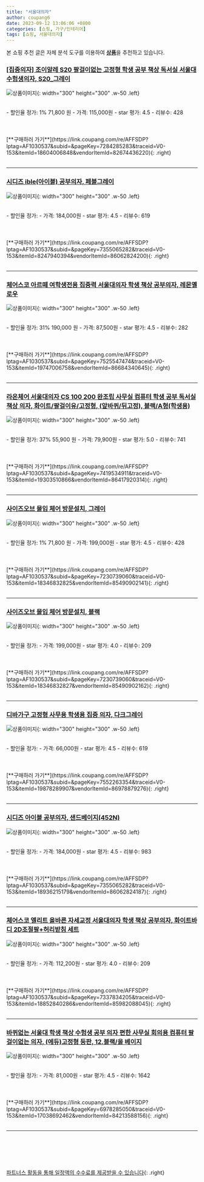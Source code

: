 ```yaml
---
title: "서울대의자"
author: coupang6
date: 2023-09-12 13:06:06 +0800
categories: [쇼핑, 가구/인테리어]
tags: [쇼핑, 서울대의자]
---
```


본 쇼핑 추천 글은 자체 분석 도구를 이용하여 [**상품**](https://link.coupang.com/a/bao1ui)을 추천하고 있습니다.

### [[집중의자] 조이알레 S20 팔걸이없는 고정형 학생 공부 책상 독서실 서울대 수험생의자, S20_그레이](https://link.coupang.com/re/AFFSDP?lptag=AF1030537&subid=&pageKey=7284285283&traceid=V0-153&itemId=18604006848&vendorItemId=82674436220)

![상품이미지](https://thumbnail10.coupangcdn.com/thumbnails/remote/230x230ex/image/vendor_inventory/bb37/e0e571c70e310f2538d5756283fc4e4d95850e877a01c14976aa74cb5723.png){: width="300" height="300" .w-50 .left}


<br>
- 할인율 정가: 1%  71,800   원
- 가격: 115,000원
- star 평가: 4.5
- 리뷰수: 428
<br>
<br>
<br>
<br>
[**구매하러 가기**](https://link.coupang.com/re/AFFSDP?lptag=AF1030537&subid=&pageKey=7284285283&traceid=V0-153&itemId=18604006848&vendorItemId=82674436220){: .right}
<br>
<br>

---

### [시디즈 ible(아이블) 공부의자, 페블그레이](https://link.coupang.com/re/AFFSDP?lptag=AF1030537&subid=&pageKey=7355065282&traceid=V0-153&itemId=8247940394&vendorItemId=86062824200)

![상품이미지](https://thumbnail7.coupangcdn.com/thumbnails/remote/230x230ex/image/vendor_inventory/056d/b093a11df15fcbe1879ce8ef3db30246aaaced18fae5e9f00166a446100c.jpg){: width="300" height="300" .w-50 .left}


<br>
- 할인율 정가: 
- 가격: 184,000원
- star 평가: 4.5
- 리뷰수: 619
<br>
<br>
<br>
<br>
[**구매하러 가기**](https://link.coupang.com/re/AFFSDP?lptag=AF1030537&subid=&pageKey=7355065282&traceid=V0-153&itemId=8247940394&vendorItemId=86062824200){: .right}
<br>
<br>

---

### [체어스코 아르떼 여학생전용 집중력 서울대의자 학생 책상 공부의자, 레몬옐로우](https://link.coupang.com/re/AFFSDP?lptag=AF1030537&subid=&pageKey=7525547474&traceid=V0-153&itemId=19747006758&vendorItemId=86684340645)

![상품이미지](https://thumbnail8.coupangcdn.com/thumbnails/remote/230x230ex/image/vendor_inventory/1f3a/0843f431935c92f4f774c764c2b9c74ded4e0860d5c844e5a4e7fdc1725f.jpg){: width="300" height="300" .w-50 .left}


<br>
- 할인율 정가: 31%  190,000   원
- 가격: 87,500원
- star 평가: 4.5
- 리뷰수: 282
<br>
<br>
<br>
<br>
[**구매하러 가기**](https://link.coupang.com/re/AFFSDP?lptag=AF1030537&subid=&pageKey=7525547474&traceid=V0-153&itemId=19747006758&vendorItemId=86684340645){: .right}
<br>
<br>

---

### [라온체어 서울대의자 CS 100 200 완조립 사무실 컴퓨터 학생 공부 독서실 책상 의자, 화이트/팔걸이유/고정형, (앞바퀴/뒤고정), 블랙/A형(학생용)](https://link.coupang.com/re/AFFSDP?lptag=AF1030537&subid=&pageKey=7419534911&traceid=V0-153&itemId=19303510866&vendorItemId=86417920314)

![상품이미지](https://thumbnail9.coupangcdn.com/thumbnails/remote/230x230ex/image/vendor_inventory/241c/0c58c5ca5a1fa6f19847a88fe4f0de52da707315265eb50627bc7fdd0949.png){: width="300" height="300" .w-50 .left}


<br>
- 할인율 정가: 37%  55,900   원
- 가격: 79,900원
- star 평가: 5.0
- 리뷰수: 741
<br>
<br>
<br>
<br>
[**구매하러 가기**](https://link.coupang.com/re/AFFSDP?lptag=AF1030537&subid=&pageKey=7419534911&traceid=V0-153&itemId=19303510866&vendorItemId=86417920314){: .right}
<br>
<br>

---

### [사이즈오브 몰입 체어 방문설치, 그레이](https://link.coupang.com/re/AFFSDP?lptag=AF1030537&subid=&pageKey=7230739060&traceid=V0-153&itemId=18346832825&vendorItemId=85490902141)

![상품이미지](https://thumbnail8.coupangcdn.com/thumbnails/remote/230x230ex/image/retail/images/2023/03/29/18/5/8e11b016-374a-44ae-90ec-1cca5e5043ad.jpg){: width="300" height="300" .w-50 .left}


<br>
- 할인율 정가: 1%  71,800   원
- 가격: 199,000원
- star 평가: 4.5
- 리뷰수: 428
<br>
<br>
<br>
<br>
[**구매하러 가기**](https://link.coupang.com/re/AFFSDP?lptag=AF1030537&subid=&pageKey=7230739060&traceid=V0-153&itemId=18346832825&vendorItemId=85490902141){: .right}
<br>
<br>

---

### [사이즈오브 몰입 체어 방문설치, 블랙](https://link.coupang.com/re/AFFSDP?lptag=AF1030537&subid=&pageKey=7230739060&traceid=V0-153&itemId=18346832827&vendorItemId=85490902162)

![상품이미지](https://thumbnail6.coupangcdn.com/thumbnails/remote/230x230ex/image/retail/images/2023/03/29/18/3/08e6ca8b-742f-4b22-90ae-5f093b6b05de.jpg){: width="300" height="300" .w-50 .left}


<br>
- 할인율 정가: 
- 가격: 199,000원
- star 평가: 4.0
- 리뷰수: 209
<br>
<br>
<br>
<br>
[**구매하러 가기**](https://link.coupang.com/re/AFFSDP?lptag=AF1030537&subid=&pageKey=7230739060&traceid=V0-153&itemId=18346832827&vendorItemId=85490902162){: .right}
<br>
<br>

---

### [디바가구 고정형 사무용 학생용 집중 의자, 다크그레이](https://link.coupang.com/re/AFFSDP?lptag=AF1030537&subid=&pageKey=7552263354&traceid=V0-153&itemId=19878289907&vendorItemId=86978879276)

![상품이미지](https://thumbnail7.coupangcdn.com/thumbnails/remote/230x230ex/image/vendor_inventory/bef5/5ca5ce10c29138279c3f56bc4c08ea6cb014ffd5663084208c41829a7275.jpg){: width="300" height="300" .w-50 .left}


<br>
- 할인율 정가: 
- 가격: 66,000원
- star 평가: 4.5
- 리뷰수: 619
<br>
<br>
<br>
<br>
[**구매하러 가기**](https://link.coupang.com/re/AFFSDP?lptag=AF1030537&subid=&pageKey=7552263354&traceid=V0-153&itemId=19878289907&vendorItemId=86978879276){: .right}
<br>
<br>

---

### [시디즈 아이블 공부의자, 샌드베이지(452N)](https://link.coupang.com/re/AFFSDP?lptag=AF1030537&subid=&pageKey=7355065282&traceid=V0-153&itemId=18936215179&vendorItemId=86062824187)

![상품이미지](https://thumbnail7.coupangcdn.com/thumbnails/remote/230x230ex/image/vendor_inventory/056d/b093a11df15fcbe1879ce8ef3db30246aaaced18fae5e9f00166a446100c.jpg){: width="300" height="300" .w-50 .left}


<br>
- 할인율 정가: 
- 가격: 184,000원
- star 평가: 4.5
- 리뷰수: 983
<br>
<br>
<br>
<br>
[**구매하러 가기**](https://link.coupang.com/re/AFFSDP?lptag=AF1030537&subid=&pageKey=7355065282&traceid=V0-153&itemId=18936215179&vendorItemId=86062824187){: .right}
<br>
<br>

---

### [체어스코 엘리트 올바른 자세교정 서울대의자 학생 책상 공부의자, 화이트바디 2D조절팔+허리받침 세트](https://link.coupang.com/re/AFFSDP?lptag=AF1030537&subid=&pageKey=7337834205&traceid=V0-153&itemId=18852840286&vendorItemId=85982088045)

![상품이미지](https://thumbnail7.coupangcdn.com/thumbnails/remote/230x230ex/image/vendor_inventory/e041/d5a9dcc76187c164d8a3e72f41d01cf896fced1e4289cd0ad1042be6e058.jpg){: width="300" height="300" .w-50 .left}


<br>
- 할인율 정가: 
- 가격: 112,200원
- star 평가: 4.0
- 리뷰수: 209
<br>
<br>
<br>
<br>
[**구매하러 가기**](https://link.coupang.com/re/AFFSDP?lptag=AF1030537&subid=&pageKey=7337834205&traceid=V0-153&itemId=18852840286&vendorItemId=85982088045){: .right}
<br>
<br>

---

### [바퀴없는 서울대 학생 책상 수험생 공부 의자 편한 사무실 회의용 컴퓨터 팔걸이없는 의자, (에듀)고정형 등판, 12.블랙/올 베이지](https://link.coupang.com/re/AFFSDP?lptag=AF1030537&subid=&pageKey=6978285050&traceid=V0-153&itemId=17038692462&vendorItemId=84213588156)

![상품이미지](https://thumbnail6.coupangcdn.com/thumbnails/remote/230x230ex/image/vendor_inventory/8548/348f8298786d2a15d73e8f3c0d3ee8c91b05c12609abdf2ecc69592a39dc.jpg){: width="300" height="300" .w-50 .left}


<br>
- 할인율 정가: 
- 가격: 81,000원
- star 평가: 4.5
- 리뷰수: 1642
<br>
<br>
<br>
<br>
[**구매하러 가기**](https://link.coupang.com/re/AFFSDP?lptag=AF1030537&subid=&pageKey=6978285050&traceid=V0-153&itemId=17038692462&vendorItemId=84213588156){: .right}
<br>
<br>

---
<br><br><br><br><br> [파트너스 활동을 통해 일정액의 수수료를 제공받을 수 있습니다](https://link.coupang.com/a/bao1ui){: .right}